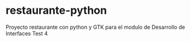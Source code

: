 # restaurante-python
Proyecto restaurante con python y GTK para el modulo de Desarrollo de Interfaces
Test 4
